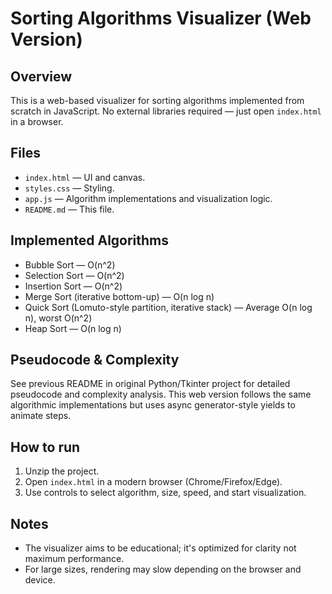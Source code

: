 # Sorting Algorithms Visualizer (Web Version)

## Overview
This is a web-based visualizer for sorting algorithms implemented from scratch in JavaScript.
No external libraries required — just open `index.html` in a browser.

## Files
- `index.html` — UI and canvas.
- `styles.css` — Styling.
- `app.js` — Algorithm implementations and visualization logic.
- `README.md` — This file.

## Implemented Algorithms
- Bubble Sort — O(n^2)
- Selection Sort — O(n^2)
- Insertion Sort — O(n^2)
- Merge Sort (iterative bottom-up) — O(n log n)
- Quick Sort (Lomuto-style partition, iterative stack) — Average O(n log n), worst O(n^2)
- Heap Sort — O(n log n)

## Pseudocode & Complexity
See previous README in original Python/Tkinter project for detailed pseudocode and complexity analysis.
This web version follows the same algorithmic implementations but uses async generator-style yields to animate steps.

## How to run
1. Unzip the project.
2. Open `index.html` in a modern browser (Chrome/Firefox/Edge).
3. Use controls to select algorithm, size, speed, and start visualization.

## Notes
- The visualizer aims to be educational; it's optimized for clarity not maximum performance.
- For large sizes, rendering may slow depending on the browser and device.